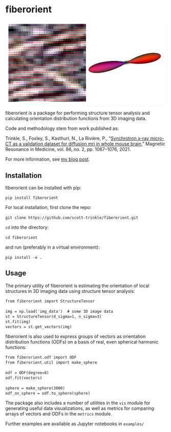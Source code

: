 # fiberorient

![](imgs/demo.png)

fiberorient is a package for performing structure tensor analysis and
calculating orientation distribution functions from 3D imaging data.

Code and methodology stem from work published as: 

Trinkle, S., Foxley, S., Kasthuri, N., La Rivière, P., “[Synchrotron x-ray
micro-CT as a validation dataset for diffusion mri in whole mouse
brain](https://doi.org/https://doi.org/10.1002/mrm.28776),” Magnetic Resonance
in Medicine, vol. 86, no. 2, pp. 1067–1076, 2021.

For more information, see [my blog post](https://www.scotttrinkle.com/news/microct-paper/).

## Installation

fiberorient can be installed with pip:

```
pip install fiberorient
```

For local installation, first clone the repo:

`git clone https://github.com/scott-trinkle/fiberorient.git`

`cd` into the directory:

`cd fiberorient`

and run (preferably in a virtual environment): 

`pip install -e .`

## Usage

The primary utility of fiberorient is estimating the orientation of local 
structures in 3D imaging data using structure tensor analysis:

```
from fiberorient import StructureTensor

img = np.load('img_data')  # some 3D image data
st = StructureTensor(d_sigma=1, n_sigma=3)
st.fit(img)
vectors = st.get_vectors(img)
```

fiberorient is also used to express groups of vectors as orientation 
distribution functions (ODFs) on a basis of real, even spherical harmonic
functions:

```
from fiberorient.odf import ODF
from fiberorient.util import make_sphere

odf = ODF(degree=8)
odf.fit(vectors)

sphere = make_sphere(3000)
odf_on_sphere = odf.to_sphere(sphere)
```

The package also includes a number of utilities in the `vis` module for generating
useful data visualizations, as well as metrics for comparing arrays of vectors
and ODFs in the `metrics` module.

Further examples are available as Jupyter notebooks in `examples/`
